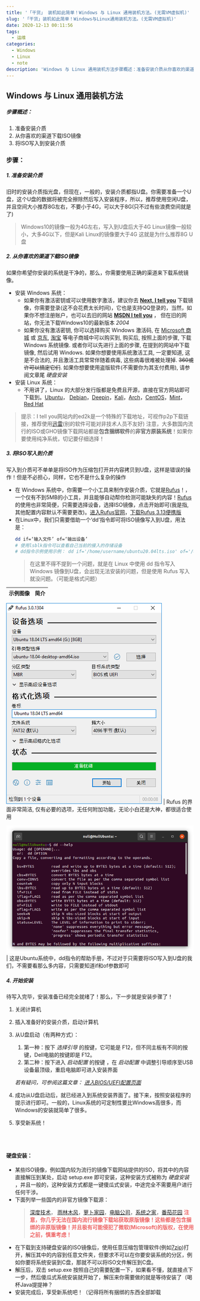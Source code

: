 ```yaml
---
title: '「干货」 装机如此简单！Windows 与 Linux 通用装机方法。(无需VM虚拟机)'
slug: '「干货」装机如此简单！Windows与Linux通用装机方法。(无需VM虚拟机)'
date: 2020-12-13 00:11:56
tags:
  - 运维
categories:
  - Windows
  - Linux
  - note
description: 'Windows 与 Linux 通用装机方法步骤概述：准备安装介质从你喜欢的渠道下载ISO镜像将ISO写入到安装介质步骤：1. 准备安装介质旧时的安装介质指光盘，但现在，一般的，安装介质都指U盘。你需要准备一个U盘，这个U盘的数据将被完全擦除然后写入安装程序，所以，推荐使用空闲U盘，并且空间大小推荐8G左右，不要小于4G，可以大于8G(只不过有些浪费空间就是了)Windows10的镜像一般为4G左右，写入到U盘后大于4GLinux镜像一般较小，大多4G以下，但是Kali Linux的'
---
```


## Windows 与 Linux 通用装机方法

##### 步骤概述：

1. 准备安装介质
2. 从你喜欢的渠道下载ISO镜像
3. 将ISO写入到安装介质

### 步骤：

##### 1. 准备安装介质


   旧时的安装介质指光盘，但现在，一般的，安装介质都指U盘。你需要准备一个U盘，这个U盘的数据将被完全擦除然后写入安装程序，所以，推荐使用空闲U盘，并且空间大小推荐8G左右，不要小于4G，可以大于8G(只不过有些浪费空间就是了)
   

   > Windows10的镜像一般为4G左右，写入到U盘后大于4G
   > Linux镜像一般较小，大多4G以下，但是Kali Linux的镜像要大于4G
   > 这就是为什么推荐8G U盘


##### 2. 从你喜欢的渠道下载ISO镜像


   如果你希望你安装的系统是干净的，那么，你需要使用正确的渠道来下载系统镜像。
   

   - 安装 Windows 系统：
      - 如果你有激活密钥或可以使用数字激活，建议你去 **[Next, I tell you](https://next.itellyou.cn/)** 下载镜像，你需要登录(这不会花费太长时间)，它也是支持QQ登录的，当然，如果你不想注册账户，也可以去旧的网站 **[MSDN I tell you](https://next.itellyou.cn/)** ， 但在旧的网站，你无法下载Windows10的最新版本 *2004*
      - 如果你没有激活密钥, 你可以选择购买 Windows 激活码, 在 [Microsoft 商城](https://www.microsoft.com/) 或 [京东](https://search.jd.com/Search?keyword=Windows%E6%BF%80%E6%B4%BB%E7%A0%81), [淘宝](https://www.taobao.com/) 等电子商城中可以购买到, 购买后, 按照上面的步骤, 下载 Windows 系统镜像. 或者你可以先进行上面的步骤, 在提到的网站中下载镜像, 然后试用 Windows. 如果你想要使用系统激活工具, 一定要知道, 这是不合法的, 并且激活工具常常伴随着病毒, 这些病毒很难被处理掉. ~~360或许可以搞定它们~~. 如果你想要使用盗版软件(不需要你为其支付费用), 请参阅文章尾 *硬盘安装* 
   - 安装 Linux 系统：
      - 不用讲了，Linux 的大部分发行版都是免费且开源，直接在官方网站即可下载到。[Ubuntu](https://ubuntu.com/)， [Debian](https://www.debian.org/)，[Deepin](https://www.deepin.org/)，[Kali](https://www.kali.org/)，[Arch](https://www.archlinux.org/)，[CentOS](https://www.centos.org)，[Mint](https://linuxmint.com)，[Red Hat](https://www.redhat.com/)

> 提示：I tell you网站内的ed2k是一个特殊的下载地址，可视作p2p下载链接，推荐使用[迅雷](https://dl.xunlei.com/)(别的软件可能对非技术人员不友好)
> 注意，大多数国内流行的ISO或GHO镜像下载网站都是**包含捆绑软件**的**非官方原装系统**！如果你要使用纯净系统，切记要仔细选择！

##### 3. 将ISO写入到介质

写入到介质可不单单是将ISO作为压缩包打开并内容拷贝到U盘，这样是错误的操作！但是不必担心，同样，它也不是什么复杂的操作


- 在 Windows 系统中，你需要一个小工具来制作安装介质，它就是[Rufus](http://rufus.ie/)！， 一个仅有不到5MB的小工具，并且能够自动帮你检测可能缺失的内容！[Rufus](http://rufus.ie/)的使用也非常简便，只需要选择设备，选择ISO镜像，点击开始即可(我是指, 其他配置内容默认不需要更改)。[进入Rufus官网](http://rufus.ie)，[下载Rufus 3.13便携版](https://github.com/pbatard/rufus/releases/download/v3.13/rufus-3.13p.exe)
- 在Linux中，我们只需要借助一个‘dd’指令即可将ISO镜像写入到U盘，用法是：
   ```bash
   dd if=‘输入文件’ of=‘输出设备’
   # 使用lsblk指令可以查看自己当前的接入的存储设备
   # dd指令示例使用示例： dd if='/home/username/ubuntu20.04lts.iso' of='/dev/sda'
   ```
   > 在这里不得不提到一个问题，就是在 Linux 中使用 dd 指令写入 Windows 镜像到U盘，会出现无法安装的问题，但是使用 Rufus 写入就没问题。（可能是格式问题）



示例图像 | 简介
-- | --

![Rufus界面图像](images/20201212211500172.png) | Rufus 的界面非常简洁, 仅有必要的选项，无任何附加功能，无论小白还是大神，都很适合使用

![在这里插入图片描述](images/20201212212942916.png)| 这是Ubuntu系统中，dd指令的帮助手册，不过对于只需要将ISO写入到U盘的我们，不需要看那么多内容，只需要知道if和of参数即可


##### 4. 开始安装

待写入完毕，安装准备已经完全就绪了！那么，下一步就是安装步骤了！

1. 关闭计算机
2. 插入准备好的安装介质，启动计算机
3. 从U盘启动（有两种方式）：
      1. 第一种：按下 *选择引导* 的按键，它可能是 F12，但不同主板有不同的按键，Dell电脑的按键即是 F12。
      2. 第二种：按下进入 *启动配置* 的按键 ，在 *启动配置* 中调整引导顺序至USB设备最顶级，重启电脑即可进入安装界面 
     
     *若有疑问，可参阅这篇文章： [进入BIOS/UEFI配置页面](https://blog.csdn.net/m0_46555380/article/details/111085730)*
4. 成功从U盘启动后，就已经进入到系统安装界面了。接下来，按照安装程序的提示进行即可。一般的，Linux系统的可定制性要比Windows高很多，而Windows的安装就简单了很多。
5. 享受新系统！


<br/><br/>

#### 硬盘安装：

- 某些ISO镜像，例如国内较为流行的镜像下载网站提供的ISO，将其中的内容直接解压到某处，启动 setup.exe 即可安装，这种安装方式被称为 *硬盘安装* ，并且一般的，这种安装方式都是一键傻瓜式安装，中途完全不需要用户进行任何干涉。
- 下面列举一些国内的非官方镜像下载源：
   > [深度技术](http://www.deepinghost.com/)， [雨林木风](http://www.ylmfeng.com/)，[萝卜家园](http://www.luobojiayuanxt.com/)，[电脑公司](http://www.dngs.co/)，[系统之家](http://www.xitongzhijia.net/)，[番茄花园](http://www.winfanqie.com/)
   > <font color="#EE6666">**注意，你几乎无法在国内流行镜像下载站获取原版镜像！这些都是包含捆绑的非原版镜像！并且极有可能侵犯了微软(Microsoft)的版权，在使用之前，慎重考虑！**</font>
- 在下载到支持硬盘安装的ISO镜像后，使用任意压缩包管理软件(例如[7zip](https://www.7-zip.org/))打开，解压其中的内容到任意文件夹，但要求不可以在你要安装系统的分区，例如你要将系统安装到C盘，那就不可以将ISO文件解压到C盘。
- 解压后，双击 setup.exe 按照自己的需要配置一下，如果看不懂，就直接点下一步，然后傻瓜式系统安装就开始了，解压来你需要做的就是等待安装了（喝杯Java提提神？
- 安装完成后，享受新系统吧！（记得将所有捆绑的东西全部卸载
